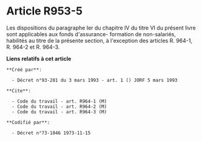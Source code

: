 # Article R953-5

Les dispositions du paragraphe Ier du chapitre IV du titre VI du présent livre sont applicables aux fonds d'assurance-
formation de non-salariés, habilités au titre de la présente section, à l'exception des articles R. 964-1, R. 964-2 et R.
964-3.

**Liens relatifs à cet article**

	**Créé par**:

	  - Décret n°93-281 du 3 mars 1993 - art. 1 () JORF 5 mars 1993

	**Cite**:

	  - Code du travail - art. R964-1 (M)
	  - Code du travail - art. R964-2 (M)
	  - Code du travail - art. R964-3 (M)

	**Codifié par**:

	  - Décret n°73-1046 1973-11-15
